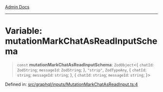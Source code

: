 [Admin Docs](/)

***

# Variable: mutationMarkChatAsReadInputSchema

> `const` **mutationMarkChatAsReadInputSchema**: `ZodObject`\<\{ `chatId`: `ZodString`; `messageId`: `ZodString`; \}, `"strip"`, `ZodTypeAny`, \{ `chatId`: `string`; `messageId`: `string`; \}, \{ `chatId`: `string`; `messageId`: `string`; \}\>

Defined in: [src/graphql/inputs/MutationMarkChatAsReadInput.ts:4](https://github.com/Sourya07/talawa-api/blob/cfbd515d04ffba748b09232a33807f1845dd1878/src/graphql/inputs/MutationMarkChatAsReadInput.ts#L4)
